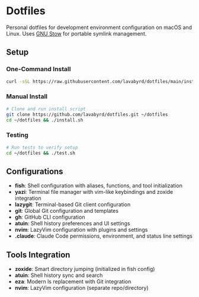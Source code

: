 # Dotfiles

Personal dotfiles for development environment configuration on macOS and Linux. Uses [GNU Stow](https://www.gnu.org/software/stow/) for portable symlink management.

## Setup

### One-Command Install
```bash
curl -sSL https://raw.githubusercontent.com/lavabyrd/dotfiles/main/install.sh | bash
```

### Manual Install
```bash
# Clone and run install script
git clone https://github.com/lavabyrd/dotfiles.git ~/dotfiles
cd ~/dotfiles && ./install.sh
```

### Testing
```bash
# Run tests to verify setup
cd ~/dotfiles && ./test.sh
```

## Configurations

- **fish**: Shell configuration with aliases, functions, and tool initialization
- **yazi**: Terminal file manager with vim-like keybindings and zoxide integration
- **lazygit**: Terminal-based Git client configuration
- **git**: Global Git configuration and templates
- **gh**: GitHub CLI configuration
- **atuin**: Shell history preferences and UI settings
- **nvim**: LazyVim configuration with plugins and settings
- **.claude**: Claude Code permissions, environment, and status line settings

## Tools Integration

- **zoxide**: Smart directory jumping (initialized in fish config)
- **atuin**: Shell history sync and search
- **eza**: Modern ls replacement with Git integration
- **nvim**: LazyVim configuration (separate repo/directory)

